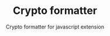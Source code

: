 <div align="center">
<h1 id="toc">Crypto formatter</h1>
<p>Crypto formatter for javascript extension</p>
</div>

<div align="center">